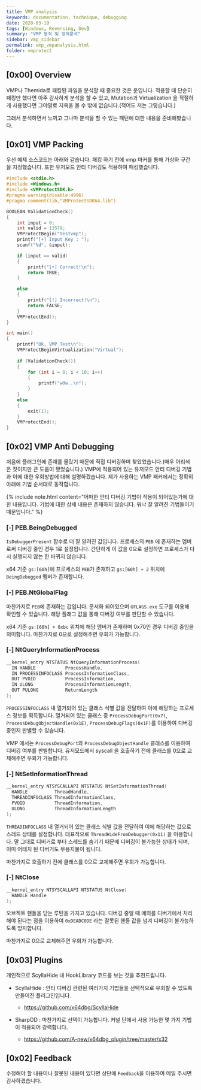 ```yaml
---
title: VMP analysis
keywords: documentation, technique, debugging
date: 2020-03-10
tags: [Windows, Reversing, Dev]
summary: "VMP 동적 및 정적분석"
sidebar: vmp_sidebar
permalink: vmp_vmpanalysis.html
folder: vmprotect
---
```


## [0x00] Overview

VMP나 Themida로 패킹된 파일을 분석할 때 중요한 것은 운입니다. 적용할 때 단순히 패킹만 했다면 아주 감사하게 분석을 할 수 있고, Mutation과 Virtualization 을 적절하게 사용했다면 그야말로 지옥을 볼 수 밖에 없습니다.(적어도 저는 그렇습니다.)

그래서 분석하면서 느끼고 그나마 분석을 할 수 있는 패턴에 대한 내용을 준비해봤습니다.



## [0x01] VMP Packing

우선 예제 소스코드는 아래와 같습니다. 패킹 하기 전에 vmp 마커를 통해 가상화 구간을 지정했습니다. 또한 유저모드 안티 디버깅도 적용하여 패킹했습니다.

```c
#include <stdio.h>
#include <Windows.h>
#include <VMProtectSDK.h>
#pragma warning(disable:4996)
#pragma comment(lib,"VMProtectSDK64.lib")

BOOLEAN ValidationCheck()
{
	int input = 0;
	int valid = 13579;
	VMProtectBegin("testvmp");
	printf("[+] Input Key : ");
	scanf("%d", &input);

	if (input == valid)
	{
		printf("[+] Correct!\n");
		return TRUE;
	}

	else
	{
		printf("[!] Incorrect!\n");
		return FALSE;
	}
	VMProtectEnd();
}

int main()
{
	printf("Ok, VMP Test\n");
	VMProtectBeginVirtualization("Virtual");
	
	if (ValidationCheck())
	{
		for (int i = 0; i < 10; i++)
		{
			printf("w0w..\n");
		}
	}
	else
	{
		exit(1);
	}
	VMProtectEnd();
}
```



## [0x02] VMP Anti Debugging

처음에 플러그인에 존재를 몰랐기 때문에 직접 디버깅하며 찾았었습니다.(매우 어리석은 짓이지만 큰 도움이 됐었습니다.) VMP에 적용되어 있는 유저모드 안티 디버깅 기법과 이에 대한 우회방법에 대해 설명하겠습니다. 제가 사용하는 VMP 패커에서는 정확히 아래에 기법 순서대로 동작합니다.

{% include note.html content="어떠한 안티 디버깅 기법이 적용이 되어있는가에 대한 내용입니다. 기법에 대한 상세 내용은 존재하지 않습니다. 워낙 잘 알려진 기법들이기 때문입니다." %}



### [-] PEB.BeingDebugged

`IsDebuggerPresent` 함수로 더 잘 알려진 값입니다. 프로세스의 `PEB` 에 존재하는 멤버로써 디버깅 중인 경우 1로 설정됩니다. 간단하게 이 값을 0으로 설정하면 프로세스가 다시 실행되지 않는 한 바뀌지 않습니다.

x64 기준 `gs:[60h]`에 프로세스의 `PEB`가 존재하고  `gs:[60h] + 2` 위치에 `BeingDebugged` 멤버가 존재합니다.



### [-] PEB.NtGlobalFlag

마찬가지로 `PEB`에 존재하는 값입니다. 문서화 되어있으며 `GFLAGS.exe` 도구를 이용해 확인할 수 있습니다. 해당 플래그 값을 통해 디버깅 여부를 판단할 수 있습니다. 

x64 기준 `gs:[60h] + 0xbc` 위치에 해당 멤버가 존재하며 0x70인 경우 디버깅 중임을 의미합니다. 마찬가지로 0으로 설정해주면 우회가 가능합니다.



### [-] NtQueryInformationProcess

```cpp
__kernel_entry NTSTATUS NtQueryInformationProcess(
  IN HANDLE           ProcessHandle,
  IN PROCESSINFOCLASS ProcessInformationClass,
  OUT PVOID           ProcessInformation,
  IN ULONG            ProcessInformationLength,
  OUT PULONG          ReturnLength
);
```

`PROCESSINFOCLASS` 내 열거되어 있는 클래스 식별 값을 전달하여 이에 해당하는 프로세스 정보를 획득합니다. 열거되어 있는 클래스 중 `ProcessDebugPort(0x7)`, `ProcessDebugObjectHandle(0x1E)`, `ProcessDebugFlags(0x1F)`를 이용하여 디버깅 중인지 판별할 수 있습니다. 

VMP 에서는 `ProcessDebugPort`와 `ProcessDebugObjectHandle` 클래스를 이용하여 디버깅 여부를 판별합니다. 유저모드에서 syscall 을 호출하기 전에 클래스를 0으로 교체해주면 우회가 가능합니다.



### [-] NtSetInformationThread

```cpp
__kernel_entry NTSYSCALLAPI NTSTATUS NtSetInformationThread(
  HANDLE          ThreadHandle,
  THREADINFOCLASS ThreadInformationClass,
  PVOID           ThreadInformation,
  ULONG           ThreadInformationLength
);
```

`THREADINFOCLASS` 내 열거되어 있는 클래스 식별 값을 전달하여 이에  해당하는 값으로 스레드 상태를 설정합니다. 대표적으로 `ThreadHideFromDebugger(0x11)` 을 이용합니다. 말 그대로 디버거로 부터 스레드를 숨기기 때문에 디버깅이 불가능한 상태가 되며, 이미 어태치 된 디버거도 무용지물이 됩니다.

마찬가지로 호출하기 전에 클래스를 0으로 교체해주면 우회가 가능합니다.



### [-] NtClose

```cpp
__kernel_entry NTSYSCALLAPI NTSTATUS NtClose(
  HANDLE Handle
);
```

오브젝트 핸들을 닫는 루틴을 가지고 있습니다. 디버깅 중일 때 예외를 디버거에서 처리해야 된다는 점을 이용하여 `0xDEADC0DE` 라는 잘못된 핸들 값을 넘겨 디버깅이 불가능하도록 방지합니다.

마찬가지로 0으로 교체해주면 우회가 가능합니다.



## [0x03] Plugins

개인적으로 ScyllaHide 내 HookLibrary 코드를 보는 것을 추천드립니다.

- ScyllaHide : 안티 디버깅 관련된 여러가지 기법들을 선택적으로 우회할 수 있도록 만들어진 플러그인입니다.

  - https://github.com/x64dbg/ScyllaHide

- SharpOD : 마찬가지로 선택이 가능합니다. 커널 단에서 사용 가능한 몇 가지 기법이 적용되어 강력합니다.

  - https://github.com/A-new/x64dbg_plugin/tree/master/x32

  



## [0x02] Feedback

수정해야 할 내용이나 잘못된 내용이 있다면 상단에 `Feedback`을 이용하여 메일 주시면 감사하겠습니다.